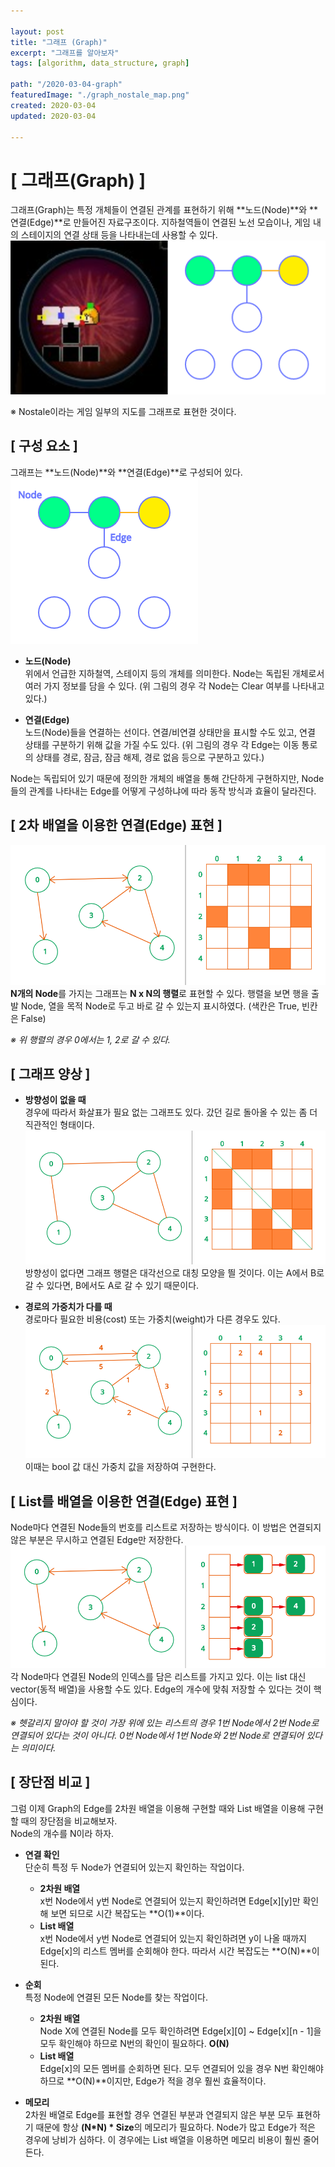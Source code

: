 ```yaml
---

layout: post
title: "그래프 (Graph)"
excerpt: "그래프를 알아보자"
tags: [algorithm, data_structure, graph]

path: "/2020-03-04-graph"
featuredImage: "./graph_nostale_map.png"
created: 2020-03-04
updated: 2020-03-04

---
```


# \[ 그래프(Graph) \]  
그래프(Graph)는 특정 개체들이 연결된 관계를 표현하기 위해 **노드(Node)**와 **연결(Edge)**로 만들어진 자료구조이다. 지하철역들이 연결된 노선 모습이나, 게임 내의 스테이지의 연결 상태 등을 나타내는데 사용할 수 있다.  
![](graph_nostale_map.png)  

※ Nostale이라는 게임 일부의 지도를 그래프로 표현한 것이다.  


## \[ 구성 요소 \]  
그래프는 **노드(Node)**와 **연결(Edge)**로 구성되어 있다.  
![](graph_model.png)  
* **노드(Node)**  
  위에서 언급한 지하철역, 스테이지 등의 개체를 의미한다. Node는 독립된 개체로서 여러 가지 정보를 담을 수 있다. (위 그림의 경우 각 Node는 Clear 여부를 나타내고 있다.)  
  
* **연결(Edge)**  
  노드(Node)들을 연결하는 선이다. 연결/비연결 상태만을 표시할 수도 있고, 연결 상태를 구분하기 위해 값을 가질 수도 있다. (위 그림의 경우 각 Edge는 이동 통로의 상태를 경로, 잠금, 잠금 해제, 경로 없음 등으로 구분하고 있다.)  
  
Node는 독립되어 있기 때문에 정의한 개체의 배열을 통해 간단하게 구현하지만, Node들의 관계를 나타내는 Edge를 어떻게 구성하냐에 따라 동작 방식과 효율이 달라진다.  

## \[ 2차 배열을 이용한 연결(Edge) 표현 ]  
![](graph_direction.png)  
**N개의 Node**를 가지는 그래프는 **N x N의 행렬**로 표현할 수 있다. 행렬을 보면 행을 출발 Node, 열을 목적 Node로 두고 바로 갈 수 있는지 표시하였다. (색칸은 True, 빈칸은 False)  

*※ 위 행렬의 경우 0에서는 1, 2로 갈 수 있다.*  

## \[ 그래프 양상 \]  
* **방향성이 없을 때**  
  경우에 따라서 화살표가 필요 없는 그래프도 있다. 갔던 길로 돌아올 수 있는 좀 더 직관적인 형태이다.  
  ![](graph_no_direction.png)  
  방향성이 없다면 그래프 행렬은 대각선으로 대칭 모양을 띌 것이다. 이는 A에서 B로 갈 수 있다면, B에서도 A로 갈 수 있기 때문이다.  
  
* **경로의 가중치가 다를 때**  
  경로마다 필요한 비용(cost) 또는 가중치(weight)가 다른 경우도 있다.  
  ![](graph_weight.png)  
  이때는 bool 값 대신 가중치 값을 저장하여 구현한다.  
  
## \[ List를 배열을 이용한 연결(Edge) 표현 \]  
  Node마다 연결된 Node들의 번호를 리스트로 저장하는 방식이다. 이 방법은 연결되지 않은 부분은 무시하고 연결된 Edge만 저장한다.  
  ![](graph_graph_list.png)  
  각 Node마다 연결된 Node의 인덱스를 담은 리스트를 가지고 있다. 이는 list 대신 vector(동적 배열)을 사용할 수도 있다. Edge의 개수에 맞춰 저장할 수 있다는 것이 핵심이다.  
  
  *※ 헷갈리지 말아야 할 것이 가장 위에 있는 리스트의 경우 1번 Node에서 2번 Node로 연결되어 있다는 것이 아니다. 0번 Node에서 1번 Node와 2번 Node로 연결되어 있다는 의미이다.*  
  
## \[ 장단점 비교 \]  
  그럼 이제 Graph의 Edge를 2차원 배열을 이용해 구현할 때와 List 배열을 이용해 구현할 때의 장단점을 비교해보자.  
  Node의 개수를 N이라 하자.  
  * **연결 확인**  
    단순히 특정 두 Node가 연결되어 있는지 확인하는 작업이다.
    * **2차원 배열**  
      x번 Node에서 y번 Node로 연결되어 있는지 확인하려면 Edge[x][y]만 확인해 보면 되므로 시간 복잡도는 **O(1)**이다.  
    * **List 배열**  
      x번 Node에서 y번 Node로 연결되어 있는지 확인하려면 y이 나올 때까지 Edge[x]의 리스트 멤버를 순회해야 한다. 따라서 시간 복잡도는 **O(N)**이 된다.  
      
  * **순회**  
    특정 Node에 연결된 모든 Node를 찾는 작업이다.  
    * **2차원 배열**  
      Node X에 연결된 Node를 모두 확인하려면 Edge[x][0] ~ Edge[x][n - 1]을 모두 확인해야 하므로 N번의 확인이 필요하다. **O(N)**  
    * **List 배열**  
      Edge[x]의 모든 멤버를 순회하면 된다. 모두 연결되어 있을 경우 N번 확인해야 하므로 **O(N)**이지만, Edge가 적을 경우 훨씬 효율적이다.  
      
  * **메모리**  
    2차원 배열로 Edge를 표현할 경우 연결된 부분과 연결되지 않은 부분 모두 표현하기 때문에 항상 **(N*N) * Size**의 메모리가 필요하다. Node가 많고 Edge가 적은 경우에 낭비가 심하다. 이 경우에는 List 배열을 이용하면 메모리 비용이 훨씬 줄어든다.  
    